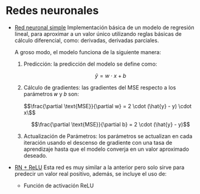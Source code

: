 # Redes neuronales
- [Red neuronal simple](https://github.com/Berishten/Redes-neuronales/blob/main/Red_neuronal_simple.ipynb)
   Implementación básica de un modelo de regresión lineal, para aproximar a un valor único utilizando reglas básicas
   de cálculo diferencial, como: derivadas, derivadas parciales.
  
   A groso modo, el modelo funciona de la siguiente manera:
     1. Predicción: la predicción del modelo se define como:
        
        $$\hat{y} = w \cdot x + b$$
     2. Cálculo de gradientes: las gradientes del MSE respecto a los parámetros 𝑤 y 𝑏 son:
        
        $$\frac{\partial \text{MSE}}{\partial w} = 2 \cdot (\hat{y} - y) \cdot x\$$
        
        $$\frac{\partial \text{MSE}}{\partial b} = 2 \cdot (\hat{y} - y)$$
        
     3. Actualización de Parámetros: los parámetros se actualizan en cada iteración usando el descenso de
        gradiente con una tasa de aprendizaje hasta que el modelo converja en un valor aproximado deseado.
        
- [RN + ReLU](https://github.com/Berishten/Redes-neuronales/blob/main/RN_%2B_ReLU.ipynb)
   Esta red es muy similar a la anterior pero solo sirve para predecir un valor real positivo, además,
   se incluye el uso de:
   - Función de activación ReLU
